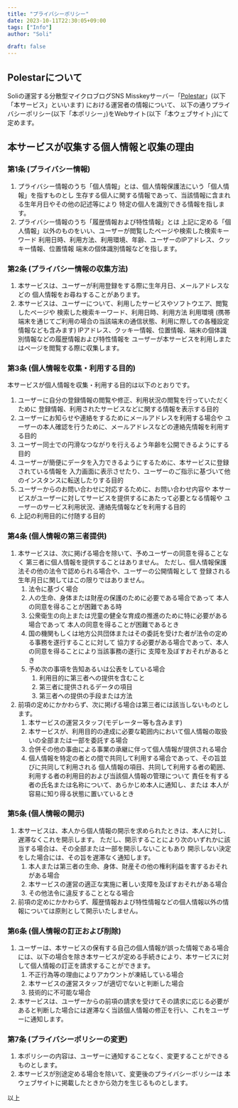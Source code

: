 ```yaml
---
title: "プライバシーポリシー"
date: 2023-10-11T22:30:05+09:00
tags: ["Info"]
author: "Soli"

draft: false
---
```


## Polestarについて

Soliの運営する分散型マイクロブログSNS Misskeyサーバー「[Polestar](https://mi.soli0222.com)」(以下「本サービス」といいます) における運営者の情報について、
以下の通りプライバシーポリシー(以下「本ポリシー」)をWebサイト(以下「本ウェブサイト」)にて定めます。

## 本サービスが収集する個人情報と収集の理由

### 第1条 (プライバシー情報)

1. プライバシー情報のうち「個人情報」とは、個人情報保護法にいう「個人情報」を指すものとし 生存する個人に関する情報であって、当該情報に含まれる生年月日やその他の記述等により 特定の個人を識別できる情報を指します。
2. プライバシー情報のうち「履歴情報および特性情報」とは 上記に定める「個人情報」以外のものをいい、ユーザーが閲覧したページや検索した検索キーワード 利用日時、利用方法、利用環境、年齢、ユーザーのIPアドレス、クッキー情報、位置情報 端末の個体識別情報などを指します。

### 第2条 (プライバシー情報の収集方法)

1. 本サービスは、ユーザーが利用登録をする際に生年月日、メールアドレスなどの 個人情報をお尋ねすることがあります。
2. 本サービスは、ユーザーについて、利用したサービスやソフトウエア、閲覧したページや 検索した検索キーワード、利用日時、利用方法 利用環境 (携帯端末を通じてご利用の場合の当該端末の通信状態、利用に際しての各種設定情報なども含みます) IPアドレス、クッキー情報、位置情報、端末の個体識別情報などの履歴情報および特性情報を ユーザーが本サービスを利用しまたはページを閲覧する際に収集します。

### 第3条 (個人情報を収集・利用する目的)

本サービスが個人情報を収集・利用する目的は以下のとおりです。

1. ユーザーに自分の登録情報の閲覧や修正、利用状況の閲覧を行っていただくために 登録情報、利用されたサービスなどに関する情報を表示する目的
2. ユーザーにお知らせや連絡をするためにメールアドレスを利用する場合や ユーザーの本人確認を行うために、メールアドレスなどの連絡先情報を利用する目的
3. ユーザー同士での円滑なつながりを行えるよう年齢を公開できるようにする目的
4. ユーザーが簡便にデータを入力できるようにするために、本サービスに登録されている情報を 入力画面に表示させたり、ユーザーのご指示に基づいて他のインスタンスに転送したりする目的
5. ユーザーからのお問い合わせに対応するために、お問い合わせ内容や 本サービスがユーザーに対してサービスを提供するにあたって必要となる情報や ユーザーのサービス利用状況、連絡先情報などを利用する目的
6. 上記の利用目的に付随する目的

### 第4条 (個人情報の第三者提供)

1. 本サービスは、次に掲げる場合を除いて、予めユーザーの同意を得ることなく 第三者に個人情報を提供することはありません。 ただし、個人情報保護法その他の法令で認められる場合や、ユーザーの公開情報として 登録される生年月日に関してはこの限りではありません。
   1. 法令に基づく場合
   2. 人の生命、身体または財産の保護のために必要である場合であって 本人の同意を得ることが困難である時
   3. 公衆衛生の向上または児童の健全な育成の推進のために特に必要がある場合であって 本人の同意を得ることが困難であるとき
   4. 国の機関もしくは地方公共団体またはその委託を受けた者が法令の定める事務を遂行することに対して 協力する必要がある場合であって、本人の同意を得ることにより当該事務の遂行に 支障を及ぼすおそれがあるとき
   5. 予め次の事項を告知あるいは公表をしている場合
      1. 利用目的に第三者への提供を含むこと
      2. 第三者に提供されるデータの項目
      3. 第三者への提供の手段または方法
2. 前項の定めにかかわらず、次に掲げる場合は第三者には該当しないものとします。
   1. 本サービスの運営スタッフ(モデレーター等も含みます)
   2. 本サービスが、利用目的の達成に必要な範囲内において個人情報の取扱いの全部または一部を委託する場合
   3. 合併その他の事由による事業の承継に伴って個人情報が提供される場合
   4. 個人情報を特定の者との間で共同して利用する場合であって、その旨並びに共同して利用される 個人情報の項目、共同して利用する者の範囲、利用する者の利用目的および当該個人情報の管理について 責任を有する者の氏名または名称について、あらかじめ本人に通知し、または 本人が容易に知り得る状態に置いているとき

### 第5条 (個人情報の開示)

1. 本サービスは、本人から個人情報の開示を求められたときは、本人に対し、遅滞なくこれを開示します。 ただし、開示することにより次のいずれかに該当する場合は、その全部または一部を開示しないこともあり 開示しない決定をした場合には、その旨を遅滞なく通知します。
   1. 本人または第三者の生命、身体、財産その他の権利利益を害するおそれがある場合
   2. 本サービスの運営の適正な実施に著しい支障を及ぼすおそれがある場合
   3. その他法令に違反することとなる場合
2. 前項の定めにかかわらず、履歴情報および特性情報などの個人情報以外の情報については原則として開示いたしません。

### 第6条 (個人情報の訂正および削除)

1. ユーザーは、本サービスの保有する自己の個人情報が誤った情報である場合には、以下の場合を除き本サービスが定める手続きにより、本サービスに対して個人情報の訂正を請求することができます。
   1. 不正行為等の理由によりアカウントが凍結している場合
   2. 本サービスの運営スタッフが適切でないと判断した場合
   3. 技術的に不可能な場合
2. 本サービスは、ユーザーからの前項の請求を受けてその請求に応じる必要があると判断した場合には遅滞なく当該個人情報の修正を行い、これをユーザーに通知します。

### 第7条 (プライバシーポリシーの変更)

1. 本ポリシーの内容は、ユーザーに通知することなく、変更することができるものとします。
2. 本サービスが別途定める場合を除いて、変更後のプライバシーポリシーは 本ウェブサイトに掲載したときから効力を生じるものとします。

以上
